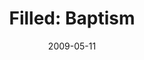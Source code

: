 ---
layout: media
category: media
series: "Filled"
title: "Filled: Baptism"
date: 2009-05-11
description: "Brian Tome discusses the role of the Holy Spirit and the importance of baptism."
video: "https://s3.amazonaws.com/crossroadsvideomessages/Filled4.mp4"
video-poster: "https://www.crossroads.net/uploadedfiles/Filled4-still.gif"
---